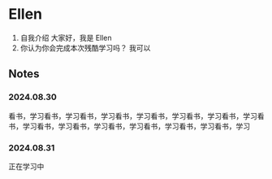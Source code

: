# Ellen
1. 自我介绍
大家好，我是 Ellen
2. 你认为你会完成本次残酷学习吗？
 我可以
## Notes

<!-- Content_START -->

### 2024.08.30

看书，学习看书，学习看书，学习看书，学习看书，学习看书，学习看书，学习看书，学习看书，学习看书，学习看书，学习看书，学习看书，学习看书，学习

### 2024.08.31
正在学习中

<!-- Content_END -->
